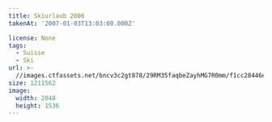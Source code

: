 ```yaml
---
title: Skiurlaub 2006
takenAt: '2007-01-03T13:03:00.000Z'

license: None
tags:
  - Suisse
  - Ski
url: >-
  //images.ctfassets.net/bncv3c2gt878/29RM35faqbeZayhMG7R0mm/f1cc28446eda7fb0dd37b16dc5d44aa8/skiurlaub-2006_4559649531_o
size: 1211562
image:
  width: 2048
  height: 1536
---
```

